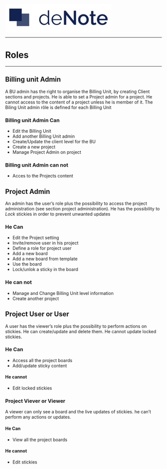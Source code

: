 [![deNote Logo](./assets/images/denote-logo.png)](Home)

---
# Roles
---

## Billing unit Admin
 A BU admin has the right to organise the Billing Unit, by creating Client sections and projects. He is able to set a Project admin for a project. He cannot access to the content of a project unless he is member of it. The Biling Unit admin rôle is defined for each Billing Unit

### Billing unit Admin Can

 * Edit the Billing Unit
 * Add another Billing Unit admin
 * Create/Update the client level for the BU
 * Create a new project 
 * Manage Project Admin on project  

### Billing unit Admin can not

 * Acces to the Projects content


## Project Admin
An admin has the user’s role plus the possibility to access the project administration (see section project administration). He has the possibility to *Lock* stickies in order to prevent unwanted updates

### He Can
 * Edit the Project setting
 * Invite/remove user in his project
 * Define a role for project user
 * Add a new board
 * Add a new board from template
 * Use the board
 * Lock/unlok a sticky in the board

### He can not
 * Manage and Change Billing Unit level information
 * Create another project

## Project User or User
A user has the viewer’s role plus the possibility to perform actions on stickies. He can create/update and delete them. He cannot update locked stickies.

### He Can
 * Access all the project boards
 * Add/update sticky content
 
 #### He cannot
 * Edit locked stickies


### Project Viever or Viewer
A viewer can only see a board and the live updates of stickies. he can’t perform any actions or updates.

 #### He Can
 * View all the project boards
 
 #### He cannot
 * Edit stickies

